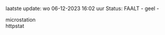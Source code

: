 laatste update: 
wo 06-12-2023 16:02   uur 
Status: FAALT - geel - 
<div class="service Y">microstation</div><div class="service G">httpstat</div>